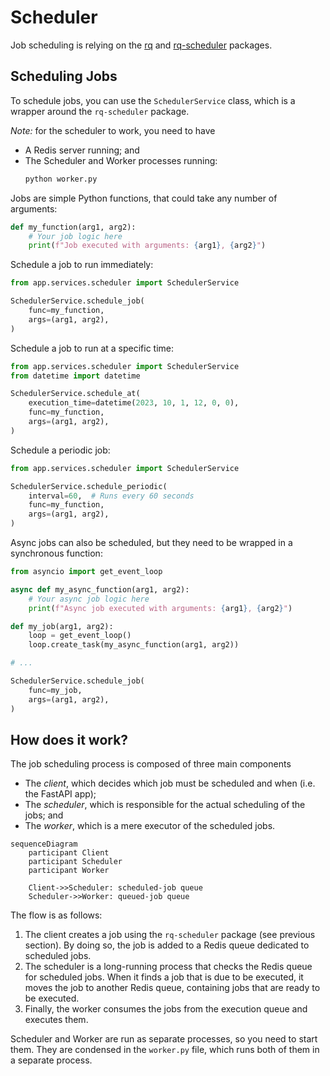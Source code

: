 # Scheduler

Job scheduling is relying on the [rq](https://github.com/rq/rq) and 
[rq-scheduler](https://github.com/rq/rq-scheduler) packages.

## Scheduling Jobs
To schedule jobs, you can use the `SchedulerService` class, which is a wrapper 
around the `rq-scheduler` package.

_Note:_ for the scheduler to work, you need to have 
- A Redis server running; and
- The Scheduler and Worker processes running:
   ```bash
   python worker.py
   ```

Jobs are simple Python functions, that could take any number of arguments:
```python
def my_function(arg1, arg2):
    # Your job logic here
    print(f"Job executed with arguments: {arg1}, {arg2}")
```

Schedule a job to run immediately:
```python
from app.services.scheduler import SchedulerService

SchedulerService.schedule_job(
    func=my_function,
    args=(arg1, arg2),
)
```

Schedule a job to run at a specific time:
```python
from app.services.scheduler import SchedulerService
from datetime import datetime

SchedulerService.schedule_at(
    execution_time=datetime(2023, 10, 1, 12, 0, 0),
    func=my_function,
    args=(arg1, arg2),
)
```

Schedule a periodic job:
```python
from app.services.scheduler import SchedulerService

SchedulerService.schedule_periodic(
    interval=60,  # Runs every 60 seconds
    func=my_function,
    args=(arg1, arg2),
)
```

Async jobs can also be scheduled, but they need to be wrapped in a synchronous 
function:
```python
from asyncio import get_event_loop

async def my_async_function(arg1, arg2):
    # Your async job logic here
    print(f"Async job executed with arguments: {arg1}, {arg2}")

def my_job(arg1, arg2):
    loop = get_event_loop()
    loop.create_task(my_async_function(arg1, arg2))

# ...

SchedulerService.schedule_job(
    func=my_job,
    args=(arg1, arg2),
)
```

## How does it work?
The job scheduling process is composed of three main components
- The _client_, which decides which job must be scheduled and when (i.e. the 
    FastAPI app);
- The _scheduler_, which is responsible for the actual scheduling of the jobs; and
- The _worker_, which is a mere executor of the scheduled jobs.

```mermaid
sequenceDiagram
    participant Client
    participant Scheduler
    participant Worker

    Client->>Scheduler: scheduled-job queue
    Scheduler->>Worker: queued-job queue
```

The flow is as follows:
1. The client creates a job using the `rq-scheduler` package (see previous section).
   By doing so, the job is added to a Redis queue dedicated to scheduled jobs.
2. The scheduler is a long-running process that checks the Redis queue for 
   scheduled jobs. When it finds a job that is due to be executed, it moves the
    job to another Redis queue, containing jobs that are ready to be executed.
3.  Finally, the worker consumes the jobs from the execution queue and executes them.

Scheduler and Worker are run as separate processes, so you need to start them.
They are condensed in the `worker.py` file, which runs both of them in a separate
process.
